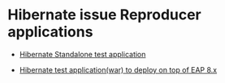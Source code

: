 # Hibernate issue Reproducer applications

- [Hibernate Standalone test application](https://github.com/anilabhabaral/hibernate-reproducer/blob/main/test-hibernate-standalone/Readme.md)

- [Hibernate test application(war) to deploy on top of EAP 8.x](https://github.com/anilabhabaral/hibernate-reproducer/blob/main/test-hibernate-with-eap/README.md)
